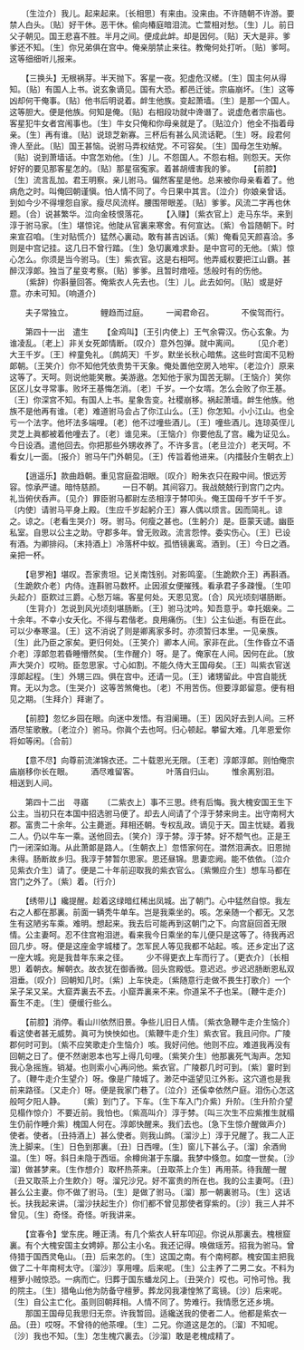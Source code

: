 <!-- { "loadSidebar": true } -->
　　〔生泣介〕我儿。起来起来。〔长相思〕有来由。没来由。不许随朝不许游。要禁人白头。〔贴〕好干休。恶干休。偷向椿庭暗泪流。亡萱相对愁。〔生〕儿。前日父子朝见。国王悲喜不胜。半月之间。便成此衅。却是因何。〔贴〕天大是非。爹爹还不知。〔生〕你兄弟俱在宫中。俺亲朋禁止来往。教俺何处打听。〔贴〕爹呵。这等细细听儿报来。 

　　【三换头】无根祸芽。半天抛下。客星一夜。犯虚危汉槎。〔生〕国主何从得知。〔贴〕有国人上书。说玄象谪见。国有大恐。都邑迁徙。宗庙崩坏。〔生〕这等凶却何干俺事。〔贴〕他书后明说着。衅生他族。变起萧墙。〔生〕是那一个国人。这等胆大。便是他族。何知是俺。〔贴〕右相段功就中谗谮了。说虚危者宗庙也。客星犯牛女者宫闱事也。〔生〕牛女只俺和你母亲就是了。〔贴泣介〕他全不指着母亲。〔生〕再有谁。〔贴〕说琼芝新寡。三杯后有甚么风流话靶。〔生〕呀。段君何谗人至此。〔贴〕国王甚恼。说驸马弄权结党。不可容矣。〔生〕国母怎生劝解。〔贴〕说到萧墙话。中宫怎劝他。〔生〕儿。不怨国人。不怨右相。则怨天。天你好好的要见那客星怎的。〔贴〕那星宿寃家。着甚胡缠害我的爹。 
　　【前腔】〔生〕流言乱加。君王明察。亲儿驸马。偏然客星是他。总来被你母亲看着了。他病危之时。叫俺回朝谨愼。怕人情不同了。今日果中其言。〔泣介〕你娘亲曾话。到如今少不得埋怨自家。瘦尽风流样。腰围带眼差。〔贴〕爹爹。风流二字再也休题。〔合〕说甚繁华。泣向金枝恨落花。 
　　【入赚】〔紫衣官上〕走马东华。来到淳于驸马家。〔生〕堪惊诧。他陡从官裏来寒舍。有何宣达。〔紫〕令旨随朝下。时来宣召咱。〔生对贴慌介〕猛然心裏动。敢有甚吉凶话。〔紫〕俺看见天颜喜洽。多则是中宫记挂。这几日不曾行踏。〔生〕急切裏难求卦。是中宫可的无他。〔紫〕惊心怎么。你须是当今驸马。〔生〕紫衣官。这是右相呵。他弄威权要把江山霸。甚醉汉淳郞。独当了星变考察。〔贴〕爹爹。且暂时瘖哑。恁般时有的伤他。 
　　〔紫辞〕你斟量回答。俺紫衣人先去也。〔生〕儿。此去如何。〔贴〕或是好意。亦未可知。〔响道介〕 

　　夫子常独立。　　　　鲤趋而过庭。 
　　一闻君命召。　　　　不俟驾而行。 

　　第四十一出　遣生 
　　【金鸡叫】〔王引内使上〕王气余霄汉。伤心玄象。为谁凌乱。〔老上〕非关女死郞情断。〔叹介〕意外包弹。就中离间。 
　　〔见介老〕大王千岁。〔王〕梓童免礼。〔鹧鸪天〕千岁。默坐长秋心暗焦。这些时宫闺不见粉郞朝。〔王笑介〕你不知他凭依贵势干天象。俺处置他空房入地牢。〔老泣介〕原来这等了。天呵。则说他能笑散。美游遨。怎知他于家为国苦无聊。〔王恼介〕笑你区区儿女寻常事。败坏王基悔怎消。〔老〕千岁。一个女壻。怎么会败了你王基。〔王〕你深宫不知。有国人上书。星象吿变。社稷崩移。祸起萧墙。衅生他族。他族不是他再有谁。〔老〕难道驸马会占了你江山么。〔王〕你怎知。小小江山。也全亏一个法字。他坏法多端哩。〔老〕他不过噇些酒儿。〔王〕噇些酒儿。连琼英侄儿灵芝上眞都被着他噇去了。〔老〕谁见来。〔王恼介〕你要他乱了宫。纔为证见么。今日设酒。遣他回去。你把那些外甥收养了。不许多言。〔老旦泣介〕老天呵。不看女儿一面。〔报介〕驸马午门外朝见。〔王〕传旨着他进来。〔内擂鼔介生朝衣上〕 

　　【逍遥乐】款曲趋朝。重见宫庭盈泪眼。〔叹介〕盼朱衣只在殿中间。恨远芳容。惊承严谴。暗恃慈颜。 
　　一日不朝。其间容刀。我战兢兢行到宫门之内。礼当俯伏呑声。〔见介〕罪臣驸马都尉左丞相淳于棼叩头。俺王国母千岁千千岁。〔内使〕请驸马平身上殿。〔生应千岁起躬介王〕寡人偶以烦言。因而简礼。谅之。谅之。〔老看生哭介〕呀。驸马。何瘦之甚也。〔生躬介〕是。臣蒙天谴。幽臣私室。自思以公主之助。守郡多年。曾无败政。流言怨悖。委实伤心。〔王〕已设有酒。为卿排闷。〔末持酒上〕冷落杯中蚁。孤恓镜裏鸾。酒到。〔王〕今日之酒。亲把一杯。 

　　【皂罗袍】堪叹。吾家贵坦。记关南饯别。对影鸣銮。〔生跪飮介王〕再斟酒。〔生跪飮介老〕内侍。连斟驸马数杯。止因淑女便摧残。看承君子多疎慢。〔生叩头起介〕臣飮过三爵。心愁万端。客星何处。天恩见宽。〔合〕风光顷刻堪肠断。 
　　〔生背介〕怎说到风光顷刻堪肠断。〔王〕驸马沈吟。知吾意乎。幸托姻亲。二十余年。不幸小女夭化。不得与君偕老。良用痛伤。〔生〕公主仙逝。有臣在此。可以少奉寒温。〔王〕这不消说了则是卿离家多时。亦须暂归本里。一见亲族。〔生〕此乃臣之家矣。更归何处。〔王笑介〕卿本人间。家非在此。〔生作昏立不语介老〕淳郞忽若昏睡懵然矣。〔生作醒介〕呀。是了。俺家在人间。因何在此。〔放声大哭介〕哎哟。臣忽思家。寸心如割。不能久侍大王国母矣。〔王〕叫紫衣官送淳郞起程。〔生〕外甥三四。俱在宫中。还请一见。〔王〕诸甥留此。中宫自能抚育。无以为念。〔生哭介〕这等苦煞俺也。〔老〕不用苦伤。但要淳郞留意。便有相见之期。〔生拜介〕拜谢了。 

　　【前腔】忽忆乡园在眼。向迷中发悟。有泪阑珊。〔王〕因风好去到人间。三杯酒尽笙歌散。〔老泣介〕驸马。你眞个去也呵。归心顿起。攀留大难。几年恩爱你将如等闲。〔合前〕 

　　【意不尽】向尊前流涕锦衣还。二十载恩光无限。〔王老〕淳郞淳郞。则怕俺宗庙崩移你长在眼。 
　　酒尽难留客。　　　　叶落自归山。 
　　惟余离别泪。　　　　相送到人间。 

　　第四十二出　寻寤 
　　〔二紫衣上〕事不三思。终有后悔。我大槐安国王生下公主。当初只在本国中招选驸马便了。却去人间请了个淳于棼来尙主。出守南柯大郡。富贵二十余年。公主薨逝。拜相还朝。专权乱政。谪见于天。国主忧疑。着我二人。仍以牛车一乘。送他回去。〔笑介〕淳于棼。淳于棼。好不颓气也。正是王门一闭深如海。从此萧郞是路人。〔生朝衣上〕忽悟家何在。澘然泪满衣。旧恩抛未得。肠断故乡归。我淳于棼暂尔思家。恩还昼锦。思妻恋阙。能不依依。〔泣介见紫衣介生〕请了。便是二十年前迎取我的紫衣官么。〔紫懒应介生〕想车马都在宫门之外了。〔紫〕着。〔行介〕 

　　【绣带儿】纔提醒。趁着这绿暗红稀出凤城。出了朝门。心中猛然自惊。我左右之人都在那裏。前面一辆秃牛单车。岂是我乘坐的。咳。怎亲随一个都无。又怎生有这陋劣车乘。难明。想起来。我去后可能再到这朝门之下。向宫庭回首无限情。公主妻呵。忍不住宫袍泪迸。看来我今日乘坐的车儿便只是这等了。待我再迟回几步。呀。便是这座金字城楼了。怎军民人等见我都不站起。咳。还乡定出了这一座大城。宛是我昔年东来之径。 
　　少不得更衣上车而行了。〔更衣介〕〔长相思〕着朝衣。解朝衣。故衣犹在御香微。回头宫殿低。意迟迟。步迟迟肠断恩私双泪垂。〔叹介〕回朝知几时。〔紫〕上车快走。〔紫随意行走做不畏生打歌介〕一个呆子呆又呆。大窟弄裏去不去。小窟弄裏来不来。你道呆不子也呆。〔鞭牛走介〕畜生不走。〔生〕便缓行些么。 

　　【前腔】消停。看山川依然旧景。争些儿旧日人情。〔紫衣急鞭牛走介生恼介〕看这使者甚无威势。眞可为怏怏如也。〔紫鞭牛走介生〕紫衣官。我且问你。广陵郡何时可到。〔紫不应笑歌走介生恼介〕咳。我好问他。他则不应。难道我再没有回朝之日了。便不然谢恩本也写上得几句哩。〔紫笑介生〕他那裏死气淘声。怎知我心急摇旌。销凝。也则索小心再问他。紫衣官。广陵郡几时可到。〔紫〕霎时到了。〔鞭牛走介生望介〕呀。像是广陵城了。渺茫中遥望见江外影。这穴道也是我前来路径。〔又走介〕呀。便是我家门巷了。〔泣介〕还傒幸依然户庭。泪伤心怎这般呵夕阳人静。 
　　〔紫〕到门了。下车。〔生下车入门介紫〕升阶。〔生升阶介望见榻作惊介〕不要近前。我怕也。〔紫高叫介〕淳于棼。〔叫三次生不应紫推生就榻生仍前作睡介紫〕槐国人何在。淳郞快醒来。我们去也。〔急下生惊介醒做声介〕使者。使者。〔丑持酒上〕甚么使者。则我山鹧。〔溜沙上〕淳于兄醒了。我二人正洗上脚来。〔生〕日色到那裏。〔丑〕日西哩。〔生〕窗儿下甚么子。〔溜〕余酒尙温。〔生〕呀。斜日未隐于西垣。余樽尙湛于东牖。我梦中倏忽。如度一世矣。〔沙溜〕做甚梦来。〔生作想介〕取杯热茶来。〔丑取茶上介生〕再用茶。待我醒一醒〔丑又取茶上介生飮介〕呀。溜兄沙兄。好不富贵的所在也。我的公主妻呵。〔丑〕甚么公主妻。你不做了驸马。〔生〕是做了驸马。〔溜〕那一朝裏驸马。〔生〕这话长。扶我起来讲。〔溜沙扶起生介〕你们都不曾见那使者穿紫的。〔沙〕我三人并不曾见。〔生〕奇怪。奇怪。听我讲来。 

　　【宜春令】堂东庑。睡正淸。有几个紫衣人轩车叩迎。你说从那裏去。槐根窟裏。有个大槐安国主女娉婷。那公主小名。我还记得。唤做瑶芳。招我为驸马。曾侍猎于国西灵龟山。〔丑〕后来怎的。〔生〕这国之南。有个南柯郡。槐安国主把我做了二十年南柯太守。〔溜沙〕享用哩。后来呢。〔生〕公主养了二男二女。不料为檀萝小贼惊恐。一病而亡。归葬于国东蟠龙冈上。〔丑哭介〕哎也。可怜可怜。我的院主。〔生〕猎龟山他为防备守檀萝。葬龙冈我凄惶煞了鸾镜。〔沙〕后来呢。〔生〕自公主亡化。虽则回朝拜相。人情不同了。势难行。我情愿乞还乡境。 
　　那国王国母见我思归无奈。许我暂回。适纔送我的使者二人。他都是紫衣一品。〔丑〕哎呀。不曾待的他茶哩。〔生〕二兄。你道这是怎的。〔溜〕不知呢。〔沙〕我也不知。〔生〕怎生槐穴裏去。〔沙溜〕敢是老槐成精了。 

